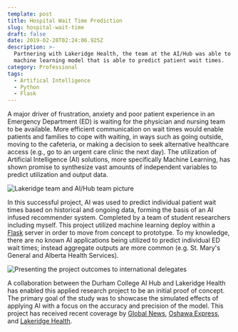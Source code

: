 ```yaml
---
template: post
title: Hospital Wait Time Prediction
slug: hospital-wait-time
draft: false
date: 2019-02-28T02:24:06.925Z
description: >-
  Partnering with Lakeridge Health, the team at the AI/Hub was able to produce a
  machine learning model that is able to predict patient wait times.
category: Professional
tags:
  - Artifical Intelligence
  - Python
  - Flask
---
```

A major driver of frustration, anxiety and poor patient experience in an Emergency Department (ED) is waiting for the physician and nursing team to be available. More efficient communication on wait times would enable patients and families to cope with waiting, in ways such as going outside, moving to the cafeteria, or making a decision to seek alternative healthcare access (e.g., go to an urgent care clinic the next day). The utilization of Artificial Intelligence (AI) solutions, more specifically Machine Learning, has shown promise to synthesize vast amounts of independent variables to predict utilization and output data. 

![Lakeridge team and AI/Hub team picture](/media/lakerdige.jpg "Team picture")

In this successful project, AI was used to predict individual patient wait times based on historical and ongoing data, forming the basis of an AI infused recommender system. Completed by a team of student researchers including myself. This project utilized machine learning deploy within a [Flask](https://flask.palletsprojects.com/en/1.1.x/) server in order to move from concept to prototype. To my knowledge, there are no known AI applications being utilized to predict individual ED wait times; instead aggregate outputs are more common (e.g. St. Mary's General and Alberta Health Services). 

![Presenting the project outcomes to international delegates](/media/presentation2.jpg "Presenting the project outcome to delegates")

A collaboration between the Durham College AI Hub and Lakeridge Health has enabled this applied research project to be an initial proof of concept. The primary goal of the study was to showcase the simulated effects of applying AI with a focus on the accuracy and precision of the model. This project has received recent coverage by [Global News](https://globalnews.ca/news/6637159/bowmanville-hospital-ai-tech-wait-times/), [Oshawa Express](https://oshawaexpress.ca/lakeridge-launches-personalized-wait-time-pilot/), and [Lakeridge Health](https://www.lakeridgehealth.on.ca/en/News/index.aspx?newsId=f916b5ef-9521-4b5d-b4a4-9292bb98369c).